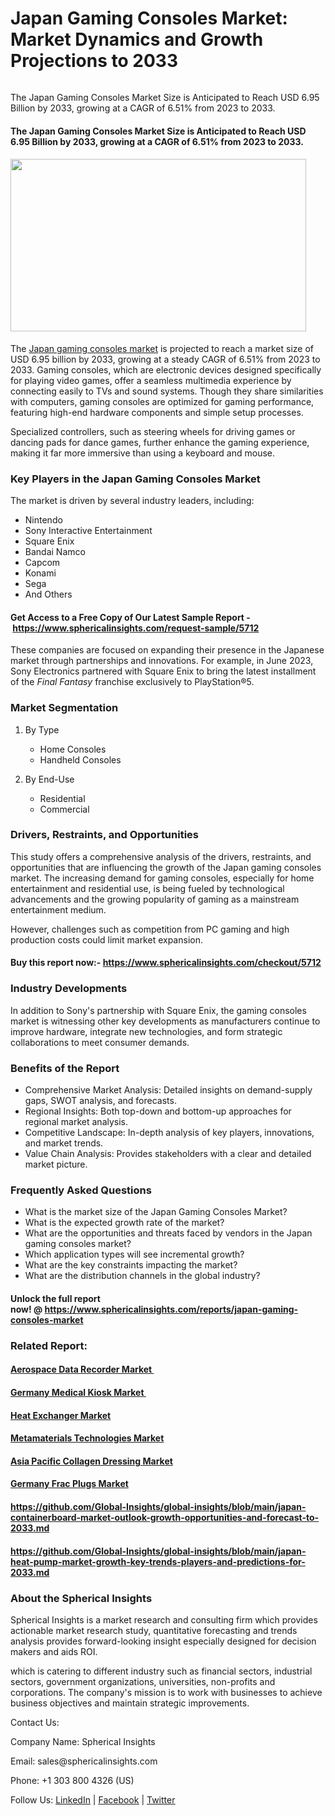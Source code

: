 <div class="wow_read_blog_hdr_img">
<div class="wow_read_blog_hdr_img_innr">
<h1>Japan Gaming Consoles Market: Market Dynamics and Growth Projections to 2033</h1>
</div>
<div class="wow_main_float_head_img"><img src="https://www.vevioz.com/upload/photos/2025/03/Y6MXDnMAcOuTG2rBdyXU_05_2051bad53830a4c179b4d38d8c67dc02_image.jpg" alt="" /></div>
</div>
<div class="read-blog-container">
<div class="read-blog-desc">
<p class="mb-0">The Japan Gaming Consoles Market Size is Anticipated to Reach USD 6.95 Billion by 2033, growing at a CAGR of 6.51% from 2023 to 2033.</p>
</div>
<div class="read-content">
<h4>The Japan Gaming Consoles Market Size is Anticipated to Reach USD 6.95 Billion by 2033, growing at a CAGR of 6.51% from 2023 to 2033.</h4>
<h4><img src="https://vipon.s3.amazonaws.com/img/7477172fd0d94e5b1130916c61dad2251b5e3617b6f60b.png" alt="" width="473" height="276" /></h4>
<p data-start="177" data-end="675">The&nbsp;<a href="https://www.sphericalinsights.com/reports/japan-gaming-consoles-market" target="_blank" rel="noopener">Japan gaming consoles market</a>&nbsp;is projected to reach a market size of USD 6.95 billion by 2033, growing at a steady CAGR of 6.51% from 2023 to 2033. Gaming consoles, which are electronic devices designed specifically for playing video games, offer a seamless multimedia experience by connecting easily to TVs and sound systems. Though they share similarities with computers, gaming consoles are optimized for gaming performance, featuring high-end hardware components and simple setup processes.</p>
<p data-start="677" data-end="877">Specialized controllers, such as steering wheels for driving games or dancing pads for dance games, further enhance the gaming experience, making it far more immersive than using a keyboard and mouse.</p>
<h3 data-start="879" data-end="934"><span data-start="883" data-end="934">Key Players in the Japan Gaming Consoles Market</span></h3>
<p data-start="936" data-end="996">The market is driven by several industry leaders, including:</p>
<ul data-start="998" data-end="1142">
<li data-start="998" data-end="1012"><span data-start="1000" data-end="1012">Nintendo</span></li>
<li data-start="1013" data-end="1049"><span data-start="1015" data-end="1049">Sony Interactive Entertainment</span></li>
<li data-start="1050" data-end="1067"><span data-start="1052" data-end="1067">Square Enix</span></li>
<li data-start="1068" data-end="1086"><span data-start="1070" data-end="1086">Bandai Namco</span></li>
<li data-start="1087" data-end="1099"><span data-start="1089" data-end="1099">Capcom</span></li>
<li data-start="1100" data-end="1112"><span data-start="1102" data-end="1112">Konami</span></li>
<li data-start="1113" data-end="1125"><span data-start="1115" data-end="1123">Sega</span></li>
<li data-start="1126" data-end="1142"><span data-start="1128" data-end="1142">And Others</span></li>
</ul>
<h4>Get Access to a Free Copy of Our Latest Sample Report -&nbsp;<a href="https://www.sphericalinsights.com/request-sample/5712" rel="nofollow">https://www.sphericalinsights.com/request-sample/5712</a></h4>
<p data-start="1144" data-end="1426">These companies are focused on expanding their presence in the Japanese market through partnerships and innovations. For example, in June 2023, Sony Electronics partnered with Square Enix to bring the latest installment of the&nbsp;<em data-start="1371" data-end="1386">Final Fantasy</em>&nbsp;franchise exclusively to PlayStation&reg;5.</p>
<h3 data-start="1428" data-end="1455"><span data-start="1432" data-end="1455">Market Segmentation</span></h3>
<ol data-start="1457" data-end="1565">
<li data-start="1457" data-end="1513">
<p data-start="1460" data-end="1471"><span data-start="1460" data-end="1471">By Type</span></p>
<ul data-start="1475" data-end="1513">
<li data-start="1475" data-end="1490">Home Consoles</li>
<li data-start="1494" data-end="1513">Handheld Consoles</li>
</ul>
</li>
<li data-start="1515" data-end="1565">
<p data-start="1518" data-end="1532"><span data-start="1518" data-end="1532">By End-Use</span></p>
<ul data-start="1536" data-end="1565">
<li data-start="1536" data-end="1549">Residential</li>
<li data-start="1553" data-end="1565">Commercial</li>
</ul>
</li>
</ol>
<h3 data-start="1567" data-end="1613"><span data-start="1571" data-end="1613">Drivers, Restraints, and Opportunities</span></h3>
<p data-start="1615" data-end="1991">This study offers a comprehensive analysis of the drivers, restraints, and opportunities that are influencing the growth of the Japan gaming consoles market. The increasing demand for gaming consoles, especially for home entertainment and residential use, is being fueled by technological advancements and the growing popularity of gaming as a mainstream entertainment medium.</p>
<p data-start="1993" data-end="2103">However, challenges such as competition from PC gaming and high production costs could limit market expansion.</p>
<h4>Buy this report now:-&nbsp;<a href="https://www.sphericalinsights.com/checkout/5712" rel="nofollow">https://www.sphericalinsights.com/checkout/5712</a></h4>
<h3 data-start="2471" data-end="2500"><span data-start="2475" data-end="2500">Industry Developments</span></h3>
<p data-start="2502" data-end="2752">In addition to Sony's partnership with Square Enix, the gaming consoles market is witnessing other key developments as manufacturers continue to improve hardware, integrate new technologies, and form strategic collaborations to meet consumer demands.</p>
<h3 data-start="2754" data-end="2784"><span data-start="2758" data-end="2784">Benefits of the Report</span></h3>
<ul data-start="2786" data-end="3180">
<li data-start="2786" data-end="2895"><span data-start="2788" data-end="2821">Comprehensive Market Analysis</span>: Detailed insights on demand-supply gaps, SWOT analysis, and forecasts.</li>
<li data-start="2896" data-end="2991"><span data-start="2898" data-end="2919">Regional Insights</span>: Both top-down and bottom-up approaches for regional market analysis.</li>
<li data-start="2992" data-end="3088"><span data-start="2994" data-end="3019">Competitive Landscape</span>: In-depth analysis of key players, innovations, and market trends.</li>
<li data-start="3089" data-end="3180"><span data-start="3091" data-end="3115">Value Chain Analysis</span>: Provides stakeholders with a clear and detailed market picture.</li>
</ul>
<h3 data-start="3182" data-end="3216"><span data-start="3186" data-end="3216">Frequently Asked Questions</span></h3>
<ul data-start="3218" data-end="3618">
<li data-start="3218" data-end="3284"><span data-start="3220" data-end="3284">What is the market size of the Japan Gaming Consoles Market?</span></li>
<li data-start="3285" data-end="3338"><span data-start="3287" data-end="3338">What is the expected growth rate of the market?</span></li>
<li data-start="3339" data-end="3437"><span data-start="3341" data-end="3437">What are the opportunities and threats faced by vendors in the Japan gaming consoles market?</span></li>
<li data-start="3438" data-end="3496"><span data-start="3440" data-end="3496">Which application types will see incremental growth?</span></li>
<li data-start="3497" data-end="3553"><span data-start="3499" data-end="3553">What are the key constraints impacting the market?</span></li>
<li data-start="3554" data-end="3618"><span data-start="3556" data-end="3618">What are the distribution channels in the global industry?</span></li>
</ul>
<h4>Unlock the full report now!&nbsp;@&nbsp;<a href="https://www.sphericalinsights.com/reports/japan-gaming-consoles-market" rel="nofollow">https://www.sphericalinsights.com/reports/japan-gaming-consoles-market</a></h4>
<h3>Related Report:</h3>
<h4 class="news-post-title"><a href="https://www.sphericalinsights.com/de/reports/aerospace-data-recorder-market" target="_blank" rel="noopener">Aerospace Data Recorder Market&nbsp;</a></h4>
<h4 class="news-post-title"><a href="https://www.sphericalinsights.com/de/reports/germany-medical-kiosk-market" target="_blank" rel="noopener">Germany Medical Kiosk Market&nbsp;</a></h4>
<h4 class="news-post-title"><a href="https://www.sphericalinsights.com/de/reports/heat-exchanger-market" target="_blank" rel="noopener">Heat Exchanger Market</a></h4>
<h4 class="news-post-title"><a href="https://www.sphericalinsights.com/fr/reports/metamaterials-technologies-market" target="_blank" rel="noopener">Metamaterials Technologies Market</a></h4>
<h4 class="news-post-title"><a href="https://www.sphericalinsights.com/fr/reports/asia-pacific-collagen-dressing-market" target="_blank" rel="noopener">Asia Pacific Collagen Dressing Market</a></h4>
<h4 class="news-post-title"><a href="https://www.sphericalinsights.com/fr/reports/germany-frac-plugs-market" target="_blank" rel="noopener">Germany Frac Plugs Market</a></h4>
<h4><a href="https://github.com/Global-Insights/global-insights/blob/main/japan-containerboard-market-outlook-growth-opportunities-and-forecast-to-2033.md" rel="nofollow">https://github.com/Global-Insights/global-insights/blob/main/japan-containerboard-market-outlook-growth-opportunities-and-forecast-to-2033.md</a></h4>
<h4><a href="https://github.com/Global-Insights/global-insights/blob/main/japan-heat-pump-market-growth-key-trends-players-and-predictions-for-2033.md" rel="nofollow">https://github.com/Global-Insights/global-insights/blob/main/japan-heat-pump-market-growth-key-trends-players-and-predictions-for-2033.md</a>&nbsp;</h4>
<h3>About the Spherical Insights</h3>
<p>Spherical Insights&nbsp;is a market research and consulting firm which provides actionable market research study, quantitative forecasting and trends analysis provides forward-looking insight especially designed for decision makers and aids ROI.</p>
<p>which is catering to different industry such as financial sectors, industrial sectors, government organizations, universities, non-profits and corporations. The company's mission is to work with businesses to achieve business objectives and maintain strategic improvements.</p>
<p>Contact Us:</p>
<p>Company Name:&nbsp;Spherical Insights</p>
<p>Email:&nbsp;sales@sphericalinsights.com</p>
<p>Phone:&nbsp;+1 303 800 4326 (US)</p>
<p>Follow Us:&nbsp;<a href="https://www.linkedin.com/company/spherical-insight/" rel="nofollow"><u>LinkedIn</u></a>&nbsp;|&nbsp;<a href="https://www.facebook.com/sphericalinsights22" rel="nofollow"><u>Facebook</u></a>&nbsp;|&nbsp;<a href="https://twitter.com/SInsights_US" rel="nofollow"><u>Twitter</u></a></p>
</div>
</div>
